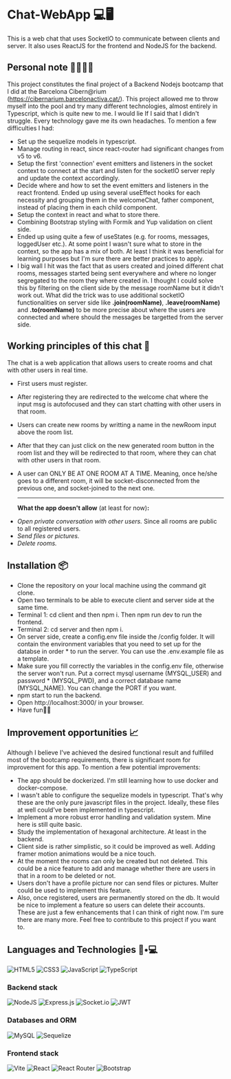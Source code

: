 # Chat-WebApp 💻🖥

This is a web chat that uses SocketIO to communicate between clients and server. It also uses ReactJS for the frontend and NodeJS for the backend.

## Personal note 📝🙍🏻‍♂️

This project constitutes the final project of a Backend Nodejs bootcamp that I did at the Barcelona Cibern@rium (https://cibernarium.barcelonactiva.cat/). This project allowed me to throw myself into the pool and try many different technologies, almost entirely in Typescript, which is quite new to me. I would lie If I said that I didn't struggle. Every technology gave me its own headaches. To mention a few difficulties I had:

- Set up the sequelize models in typescript.
- Manage routing in react, since react-router had significant changes from v5 to v6.
- Setup the first 'connection' event emitters and listeners in the socket context to connect at the start and listen for the socketIO server reply and update the context accordingly.
- Decide where and how to set the event emitters and listeners in the react frontend. Ended up using several useEffect hooks for each necessity and grouping them in the welcomeChat, father component, instead of placing them in each child component.
- Setup the context in react and what to store there.
- Combining Bootstrap styling with Formik and Yup validation on client side.
- Ended up using quite a few of useStates (e.g. for rooms, messages, loggedUser etc.). At some point I wasn't sure what to store in the context, so the app has a mix of both. At least I think it was beneficial for learning purposes but I'm sure there are better practices to apply.
- I big wall I hit was the fact that as users created and joined different chat rooms, messages started being sent everywhere and where no longer segregated to the room they where created in. I thought I could solve this by filtering on the client side by the message roomName but it didn't work out. What did the trick was to use additional socketIO functionalities on server side like **.join(roomName)**, **.leave(roomName)** and **.to(roomName)** to be more precise about where the users are connected and where should the messages be targetted from the server side.

## Working principles of this chat 📝

The chat is a web application that allows users to create rooms and chat with other users in real time.

- First users must register.
- After registering they are redirected to the welcome chat where the input msg is autofocused and they can start chatting with other users in that room.
- Users can create new rooms by writting a name in the newRoom input above the room list.
- After that they can just click on the new generated room button in the room list and they will be redirected to that room, where they can chat with other users in that room.
- A user can ONLY BE AT ONE ROOM AT A TIME. Meaning, once he/she goes to a different room, it will be socket-disconnected from the previous one, and socket-joined to the next one.</br><hr>

  **What the app doesn't allow** (at least for now)**:**

* _Open private conversation with other users._ Since all rooms are public to all registered users.
* _Send files or pictures._
* _Delete rooms._ </br>

## Installation 📦

- Clone the repository on your local machine using the command git clone.
- Open two terminals to be able to execute client and server side at the same time.
- Terminal 1: cd client and then npm i. Then npm run dev to run the frontend.
- Terminal 2: cd server and then npm i.
- On server side, create a config.env file inside the /config folder. It will contain the environment variables that you need to set up for the databse in order \* to run the server. You can use the .env.example file as a template.
- Make sure you fill correctly the variables in the config.env file, otherwise the server won't run. Put a correct mysql username (MYSQL_USER) and password \* (MYSQL_PWD), and a correct database name (MYSQL_NAME). You can change the PORT if you want.
- npm start to run the backend.
- Open http://localhost:3000/ in your browser.
- Have fun🎊🎉

## Improvement opportunities 📈

Although I believe I've achieved the desired functional result and fulfilled most of the bootcamp requirements, there is significant room for improvement for this app. To mention a few potential improvements:

- The app should be dockerized. I'm still learning how to use docker and docker-compose.
- I wasn't able to configure the sequelize models in typescript. That's why these are the only pure javascript files in the project. Ideally, these files at well could've been implemented in typescript.
- Implement a more robust error handling and validation system. Mine here is still quite basic.
- Study the implementation of hexagonal architecture. At least in the backend.
- Client side is rather simplistic, so it could be improved as well. Adding framer motion animations would be a nice touch.
- At the moment the rooms can only be created but not deleted. This could be a nice feature to add and manage whether there are users in that in a room to be deleted or not.
- Users don't have a profile picture nor can send files or pictures. Multer could be used to implement this feature.
- Also, once registered, users are permanently stored on the db. It would be nice to implement a feature so users can delete their accounts.</br>
  These are just a few enhancements that I can think of right now. I'm sure there are many more. Feel free to contribute to this project if you want to.

## Languages and Technologies 👦•💻

![HTML5](https://img.shields.io/badge/html5-%23E34F26.svg?style=for-the-badge&logo=html5&logoColor=white)
![CSS3](https://img.shields.io/badge/css3-%231572B6.svg?style=for-the-badge&logo=css3&logoColor=white)
![JavaScript](https://img.shields.io/badge/javascript-%23323330.svg?style=for-the-badge&logo=javascript&logoColor=%23F7DF1E)
![TypeScript](https://img.shields.io/badge/typescript-%23007ACC.svg?style=for-the-badge&logo=typescript&logoColor=white)

### Backend stack

![NodeJS](https://img.shields.io/badge/node.js-6DA55F?style=for-the-badge&logo=node.js&logoColor=white)
![Express.js](https://img.shields.io/badge/express.js-%23404d59.svg?style=for-the-badge&logo=express&logoColor=%2361DAFB)
![Socket.io](https://img.shields.io/badge/Socket.io-black?style=for-the-badge&logo=socket.io&badgeColor=010101)
![JWT](https://img.shields.io/badge/JWT-black?style=for-the-badge&logo=JSON%20web%20tokens)

### Databases and ORM

![MySQL](https://img.shields.io/badge/mysql-%2300f.svg?style=for-the-badge&logo=mysql&logoColor=white)
![Sequelize](https://img.shields.io/badge/Sequelize-52B0E7?style=for-the-badge&logo=Sequelize&logoColor=white)

### Frontend stack

![Vite](https://img.shields.io/badge/vite-%23646CFF.svg?style=for-the-badge&logo=vite&logoColor=white)
![React](https://img.shields.io/badge/react-%2320232a.svg?style=for-the-badge&logo=react&logoColor=%2361DAFB)
![React Router](https://img.shields.io/badge/React_Router-CA4245?style=for-the-badge&logo=react-router&logoColor=white)
![Bootstrap](https://img.shields.io/badge/bootstrap-%23563D7C.svg?style=for-the-badge&logo=bootstrap&logoColor=white)
